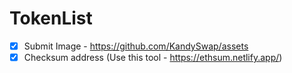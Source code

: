 # TokenList

- [x] Submit Image - https://github.com/KandySwap/assets
- [x] Checksum address (Use this tool - https://ethsum.netlify.app/)
